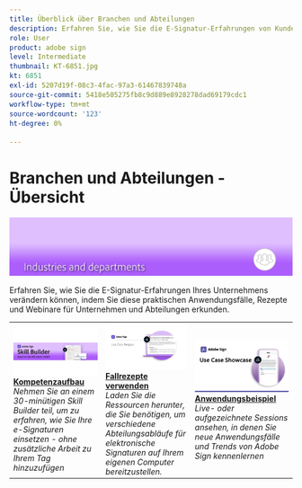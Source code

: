 ```yaml
---
title: Überblick über Branchen und Abteilungen
description: Erfahren Sie, wie Sie die E-Signatur-Erfahrungen von Kunden und Mitarbeitern durch diese praktischen Anwendungsfälle, Rezepte und Webinare für Unternehmen und Abteilungen verändern können
role: User
product: adobe sign
level: Intermediate
thumbnail: KT-6851.jpg
kt: 6851
exl-id: 5207d19f-08c3-4fac-97a3-61467839748a
source-git-commit: 5418e505275fb8c9d889e8928278dad69179cdc1
workflow-type: tm+mt
source-wordcount: '123'
ht-degree: 0%

---
```


# Branchen und Abteilungen - Übersicht

![Image der Adobe Sign-Industrie](../assets/Hero-Industry.png)

Erfahren Sie, wie Sie die E-Signatur-Erfahrungen Ihres Unternehmens verändern können, indem Sie diese praktischen Anwendungsfälle, Rezepte und Webinare für Unternehmen und Abteilungen erkunden.

<table style="table-layout:fixed">
<tr>
  <td>
    <a href="innovation-series.md">
      <img alt="Kompetenzaufbau" src="../assets/SB_1280.jpg" />
    </a>
    <div>
    <a href="innovation-series.md"><strong>Kompetenzaufbau</strong></a>
    </div>
    <em>Nehmen Sie an einem 30-minütigen Skill Builder teil, um zu erfahren, wie Sie Ihre e-Signaturen einsetzen - ohne zusätzliche Arbeit zu Ihrem Tag hinzuzufügen</em>
    <br>
  </td>
  <td>
    <a href="recipes.md">
      <img alt="Fallrezepte verwenden" src="../assets/Expand_RecipeR.png" />
    </a>
    <div>
    <a href="recipes.md"><strong>Fallrezepte verwenden</strong></a>
    </div>
    <em>Laden Sie die Ressourcen herunter, die Sie benötigen, um verschiedene Abteilungsabläufe für elektronische Signaturen auf Ihrem eigenen Computer bereitzustellen.</em>
    <br>
  </td>
  <td>
    <a href="use-case-showcase.md">
      <img alt="Anwendungsbeispiel" src="../assets/UseCaseShowcaseR.png" />
    </a>
    <div>
    <a href="use-case-showcase.md"><strong>Anwendungsbeispiel</strong></a>
    </div>
    <em>Live- oder aufgezeichnete Sessions ansehen, in denen Sie neue Anwendungsfälle und Trends von Adobe Sign kennenlernen</em>
    <br>
  </td>
</tr>
</table>
